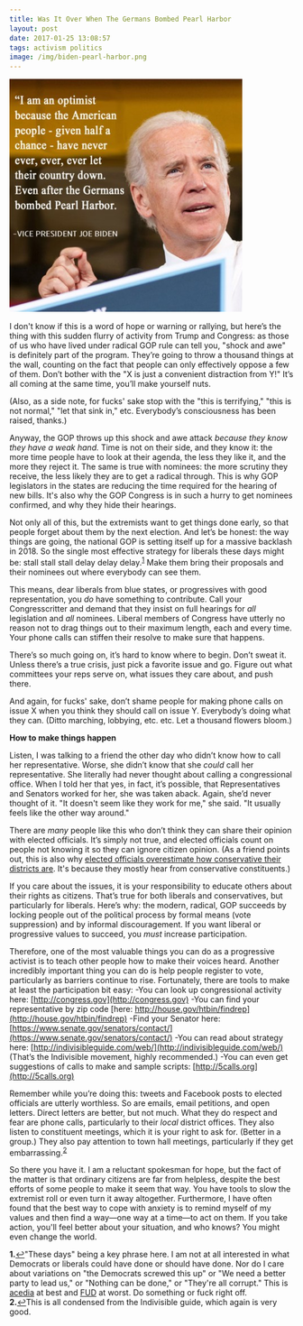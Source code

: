 ```yaml
---
title: Was It Over When The Germans Bombed Pearl Harbor
layout: post
date: 2017-01-25 13:08:57
tags: activism politics
image: /img/biden-pearl-harbor.png
---
```

<img src="/img/biden-pearl-harbor.png" alt="biden-pearl-harbor">

I don't know if this is a word of hope or warning or rallying, but here’s the thing with this sudden flurry of activity from Trump and Congress: as those of us who have lived under radical GOP rule can tell you, "shock and awe" is definitely part of the program. They’re going to throw a thousand things at the wall, counting on the fact that people can only effectively oppose a few of them. Don’t bother with the "X is just a convenient distraction from Y!" It’s all coming at the same time, you’ll make yourself nuts.

(Also, as a side note, for fucks' sake stop with the "this is terrifying," "this is not normal," "let that sink in," etc. Everybody’s consciousness has been raised, thanks.)

Anyway, the GOP throws up this shock and awe attack *because they know they have a weak hand.* Time is not on their side, and they know it: the more time people have to look at their agenda, the less they like it, and the more they reject it. The same is true with nominees: the more scrutiny they receive, the less likely they are to get a radical through. This is why GOP legislators in the states are reducing the time required for the hearing of new bills. It's also why the GOP Congress is in such a hurry to get nominees confirmed, and why they hide their hearings.

Not only all of this, but the extremists want to get things done early, so that people forget about them by the next election. And let’s be honest: the way things are going, the national GOP is setting itself up for a massive backlash in 2018. So the single most effective strategy for liberals these days might be: stall stall stall delay delay delay.<sup id="a1">[1](#fn1)</sup> Make them bring their proposals and their nominees out where everybody can see them. 

This means, dear liberals from blue states, or progressives with good representation, you *do* have something to contribute. Call your Congresscritter and demand that they insist on full hearings for *all* legislation and *all* nominees. Liberal members of Congress have utterly no reason not to drag things out to their maximum length, each and every time. Your phone calls can stiffen their resolve to make sure that happens.

There’s so much going on, it’s hard to know where to begin. Don’t sweat it. Unless there’s a true crisis, just pick a favorite issue and go. Figure out what committees your reps serve on, what issues they care about, and push there. 

And again, for fucks' sake, don’t shame people for making phone calls on issue X when you think they should call on issue Y. Everybody’s doing what they can. (Ditto marching, lobbying, etc. etc. Let a thousand flowers bloom.)

**How to make things happen**

Listen, I was talking to a friend the other day who didn’t know how to call her representative. Worse, she didn’t know that she *could* call her representative. She literally had never thought about calling a congressional office. When I told her that yes, in fact, it’s possible, that Representatives and Senators worked for her, she was taken aback. Again, she’d never thought of it. "It doesn't seem like they work for me," she said. "It usually feels like the other way around."

There are *many* people like this who don’t think they can share their opinion with elected officials. It’s simply not true, and elected officials count on people not knowing it so they can ignore citizen opinion. (As a friend points out, this is also why [elected officials overestimate how conservative their districts are](https://t.co/meettj6Dxh). It's because they mostly hear from conservative constituents.)

If you care about the issues, it is your responsibility to educate others about their rights as citizens. That’s true for both liberals and conservatives, but particularly for liberals. Here’s why: the modern, radical, GOP succeeds by locking people out of the political process by formal means (vote suppression) and by informal discouragement. If you want liberal or progressive values to succeed, you *must* increase participation. 

Therefore, one of the most valuable things you can do as a progressive activist is to teach other people how to make their voices heard. Another incredibly important thing you can do is help people register to vote, particularly as barriers continue to rise. Fortunately, there are tools to make at least the participation bit easy:
-You can look up congressional activity here: [http://congress.gov](http://congress.gov)
-You can find your representative by zip code [here: http://house.gov/htbin/findrep](http://house.gov/htbin/findrep)
-Find your Senator here: [https://www.senate.gov/senators/contact/](https://www.senate.gov/senators/contact/)
-You can read about strategy here: [http://indivisibleguide.com/web/](http://indivisibleguide.com/web/) (That’s the Indivisible movement, highly recommended.)
-You can even get suggestions of calls to make and sample scripts: [http://5calls.org](http://5calls.org)

Remember while you’re doing this: tweets and Facebook posts to elected officials are utterly worthless. So are emails, email petitions, and open letters. Direct letters are better, but not much. What they do respect and fear are phone calls, particularly to their *local* district offices. They also listen to constituent meetings, which it is your right to ask for. (Better in a group.) They also pay attention to town hall meetings, particularly if they get embarrassing.<sup id="a2">[2](#fn2)</sup>

So there you have it. I am a reluctant spokesman for hope, but the fact of the matter is that ordinary citizens are far from helpless, despite the best efforts of some people to make it seem that way. You have tools to slow the extremist roll or even turn it away altogether. Furthermore, I have often found that the best way to cope with anxiety is to remind myself of my values and then find a way—one way at a time—to act on them. If you take action, you'll feel better about your situation, and who knows? You might even change the world.

<b id="fn1">1.</b>[↩](#a1)"These days" being a key phrase here. I am not at all interested in what Democrats or liberals could have done or should have done. Nor do I care about variations on "the Democrats screwed this up" or "We need a better party to lead us," or "Nothing can be done," or "They're all corrupt." This is [acedia](https://en.wikipedia.org/wiki/Acedia) at best and [FUD](https://en.wikipedia.org/wiki/Fear,_uncertainty_and_doubt) at worst. Do something or fuck right off.<br>
<b id="fn1">2.</b>[↩](#a2)This is all condensed from the Indivisible guide, which again is very good.
<!--share-->
